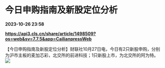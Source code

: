 # 今日申购指南及新股定位分析

**2023-10-26 23:58**

**https://api3.cls.cn/share/article/1498509?os=web&sv=7.7.5&app=CailianpressWeb**

【今日申购指南及新股定位分析】财联社10月27日电，今日有2只新股申购，分别为沪市主板的麦加芯彩，北交所的前进科技；1只新股上市，为北交所的阿为特。  
![](https://img.cls.cn/images/20231027/9psd7dyX8F.png)